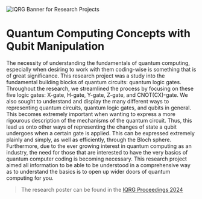 ![IQRG Banner for Research Projects](../IQRG_Banner_Research_Projects_2024.png)

# Quantum Computing Concepts with Qubit Manipulation

The necessity of understanding the fundamentals of quantum computing, especially when desiring to work with them coding-wise is something that is of great significance. This research project was a study into the fundamental building blocks of quantum circuits: quantum logic gates. Throughout the research, we streamlined the process by focusing on these five logic gates: X-gate, H-gate, Y-gate, Z-gate, and CNOT(CX)-gate. We also sought to understand and display the many different ways to representing quantum circuits, quantum logic gates, and qubits in general. This becomes extremely important when wanting to express a more rigourous description of the mechanisms of the quantum circuit. Thus, this lead us onto other ways of representing the changes of state a qubit undergoes when a certain gate is applied. This can be expressed extremely plainly and simply, as well as efficiently, through the Bloch sphere. Furthermore, due to the ever growing interest in quantum computing as an industry, the need for those that are interested to have the very basics of quantum computer coding is becoming necessary. This research project aimed all information to be able to be understood in a comprehensive way as to understand the basics is to open up wider doors of quantum computing for you.

> The research poster can be found in the [IQRG Proceedings 2024](https://thinkingbeyond.education/iqrg_proceedings_2024/)
